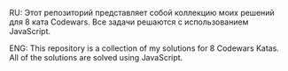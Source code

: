 RU: Этот репозиторий представляет собой коллекцию моих решений для 8 ката Codewars. Все задачи решаются с использованием JavaScript.

ENG: This repository is a collection of my solutions for 8 Codewars Katas. All of the solutions are solved using JavaScript.
